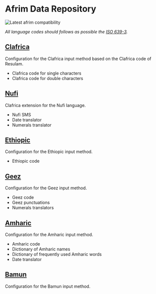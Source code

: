 # Afrim Data Repository

![Latest afrim compatibility](https://github.com/pythonbrad/afrim-data/actions/workflows/check.yml/badge.svg)

*All language codes should follows as possible the [ISO 639-3](https://iso639-3.sil.org).*

## [Clafrica](clafrica)
Configuration for the Clafrica input method based on the Clafrica code of Resulam. 
- Clafrica code for single characters
- Clafrica code for double characters

## [Nufi](fmp)
Clafrica extension for the Nufi language. 
- Nufi SMS
- Date translator
- Numerals translator

## [Ethiopic](ethiopic)
Configuration for the Ethiopic input method. 
- Ethiopic code

## [Geez](gez)
Configuration for the Geez input method. 
- Geez code
- Geez punctuations
- Numerals translators

## [Amharic](am)
Configuration for the Amharic input method. 
- Amharic code
- Dictionary of Amharic names
- Dictionary of frequently used Amharic words
- Date translator

## [Bamun](bax)
Configuration for the Bamun input method.

